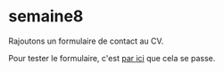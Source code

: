 # semaine8
Rajoutons un formulaire de contact au CV.

Pour tester le formulaire, c'est <a href="http://www.stilkr.com/CI/s8/CV_ABB_s8.php" target="blank">par ici</a> que cela se passe.
